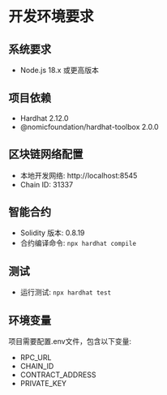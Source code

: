 # 开发环境要求

## 系统要求
- Node.js 18.x 或更高版本

## 项目依赖
- Hardhat 2.12.0
- @nomicfoundation/hardhat-toolbox 2.0.0

## 区块链网络配置
- 本地开发网络: http://localhost:8545
- Chain ID: 31337

## 智能合约
- Solidity 版本: 0.8.19
- 合约编译命令: `npx hardhat compile`

## 测试
- 运行测试: `npx hardhat test`

## 环境变量
项目需要配置.env文件，包含以下变量:
- RPC_URL
- CHAIN_ID
- CONTRACT_ADDRESS
- PRIVATE_KEY